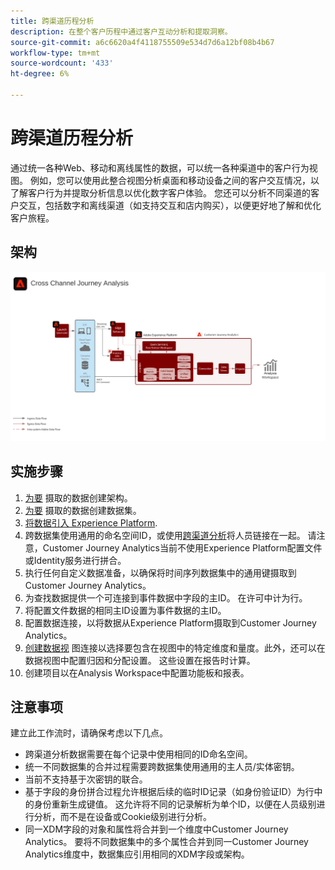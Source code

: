 ```yaml
---
title: 跨渠道历程分析
description: 在整个客户历程中通过客户互动分析和提取洞察。
source-git-commit: a6c6620a4f4118755509e534d7d6a12bf08b4b67
workflow-type: tm+mt
source-wordcount: '433'
ht-degree: 6%

---
```



# 跨渠道历程分析

通过统一各种Web、移动和离线属性的数据，可以统一各种渠道中的客户行为视图。 例如，您可以使用此整合视图分析桌面和移动设备之间的客户交互情况，以了解客户行为并提取分析信息以优化数字客户体验。 您还可以分析不同渠道的客户交互，包括数字和离线渠道（如支持交互和店内购买），以便更好地了解和优化客户旅程。

## 架构

![跨渠道架构](assets/cross-channel-architecture.svg)

## 实施步骤

1. [为要](https://experienceleague.adobe.com/docs/experience-platform/xdm/tutorials/create-schema-ui.html?lang=zh-Hans) 摄取的数据创建架构。
1. [为要](https://experienceleague.adobe.com/docs/platform-learn/tutorials/data-ingestion/create-datasets-and-ingest-data.html) 摄取的数据创建数据集。
1. [将数据引入 Experience Platform](https://experienceleague.adobe.com/docs/platform-learn/tutorials/data-ingestion/understanding-data-ingestion.html).
1. 跨数据集使用通用的命名空间ID，或使用[跨渠道分析](/help/connections/cca/overview.md)将人员链接在一起。 请注意，Customer Journey Analytics当前不使用Experience Platform配置文件或Identity服务进行拼合。
1. 执行任何自定义数据准备，以确保将时间序列数据集中的通用键摄取到Customer Journey Analytics。
1. 为查找数据提供一个可连接到事件数据中字段的主ID。 在许可中计为行。
1. 将配置文件数据的相同主ID设置为事件数据的主ID。
1. 配置数据连接，以将数据从Experience Platform摄取到Customer Journey Analytics。
1. [创建数据视](/help/data-views/create-dataview.md) 图连接以选择要包含在视图中的特定维度和量度。此外，还可以在数据视图中配置归因和分配设置。 这些设置在报告时计算。
1. 创建项目以在Analysis Workspace中配置功能板和报表。

## 注意事项

建立此工作流时，请确保考虑以下几点。

* 跨渠道分析数据需要在每个记录中使用相同的ID命名空间。
* 统一不同数据集的合并过程需要跨数据集使用通用的主人员/实体密钥。
* 当前不支持基于次密钥的联合。
* 基于字段的身份拼合过程允许根据后续的临时ID记录（如身份验证ID）为行中的身份重新生成键值。 这允许将不同的记录解析为单个ID，以便在人员级别进行分析，而不是在设备或Cookie级别进行分析。
* 同一XDM字段的对象和属性将合并到一个维度中Customer Journey Analytics。 要将不同数据集中的多个属性合并到同一Customer Journey Analytics维度中，数据集应引用相同的XDM字段或架构。
